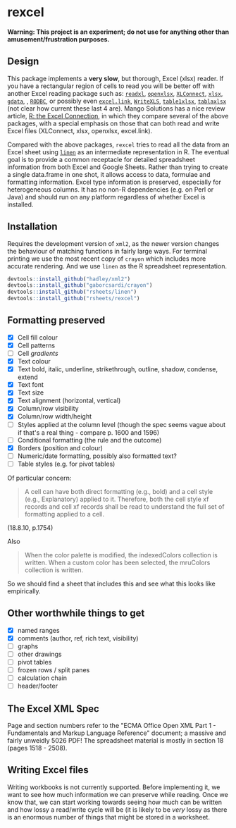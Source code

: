 # rexcel

**Warning: This project is an experiment; do not use for anything other than amusement/frustration purposes.**

## Design

This package implements a **very slow**, but thorough, Excel (xlsx) reader.  If you have a rectangular region of cells to read you will be better off with another Excel reading package such as: [`readxl`](http://cran.r-project.org/package=readxl),
[`openxlsx`](http://cran.r-project.org/package=readxl),
[`XLConnect`](http://cran.r-project.org/package=XLConnect),
[`xlsx`](http://cran.r-project.org/package=xlsx),
[`gdata`](http://cran.r-project.org/package=gdata), , [`RODBC`](http://cran.r-project.org/package=RODBC), or possibly even
[`excel.link`](http://cran.r-project.org/package=excel.link), [`WriteXLS`](http://cran.r-project.org/package=WriteXLS), [`table1xlsx`](http://cran.r-project.org/package=table1xlsx), [`tablaxlsx`](http://cran.r-project.org/package=tablaxlsx) (not clear how current these last 4 are). Mango Solutions has a nice review article, [R: the Excel Connection](http://www.mango-solutions.com/wp/2015/05/r-the-excel-connection/), in which they compare several of the above packages, with a special emphasis on those that can both read and write Excel files (XLConnect, xlsx, openxlsx, excel.link).

Compared with the above packages, `rexcel` tries to read all the data from an Excel sheet using [`linen`](https://github.com/rsheets/linen) as an intermediate representation in R. The eventual goal is to provide a common receptacle for detailed spreadsheet information from both Excel and Google Sheets.  Rather than trying to create a single data.frame in one shot, it allows access to data, formulae and formatting information.  Excel type information is preserved, especially for heterogeneous columns.  It has no non-R dependencies (e.g. on Perl or Java) and should run on any platform regardless of whether Excel is installed.

## Installation

Requires the development version of `xml2`, as the newer version changes the behaviour of matching functions in fairly large ways.  For terminal printing we use the most recent copy of `crayon` which includes more accurate rendering.  And we use `linen` as the R spreadsheet representation.

```r
devtools::install_github("hadley/xml2")
devtools::install_github("gaborcsardi/crayon")
devtools::install_github("rsheets/linen")
devtools::install_github("rsheets/rexcel")
```

## Formatting preserved

* [x] Cell fill colour
* [x] Cell patterns
* [ ] Cell _gradients_
* [x] Text colour
* [x] Text bold, italic, underline, strikethrough, outline, shadow, condense, extend
* [x] Text font
* [x] Text size
* [x] Text alignment (horizontal, vertical)
* [x] Column/row visibility
* [x] Column/row width/height
* [ ] Styles applied at the column level (though the spec seems vague about if that's a real thing - compare p. 1600 and 1596)
* [ ] Conditional formatting (the rule and the outcome)
* [x] Borders (position and colour)
* [ ] Numeric/date formatting, possibly also formatted text?
* [ ] Table styles (e.g. for pivot tables)

Of particular concern:

> A cell can have both direct formatting (e.g., bold) and a cell style (e.g., Explanatory) applied to it. Therefore, both the cell style xf records and cell xf records shall be read to understand the full set of formatting applied to a cell.

(18.8.10, p.1754)

Also

> When the color palette is modified, the indexedColors collection is written. When a custom color has been selected, the mruColors collection is written.

So we should find a sheet that includes this and see what this looks like empirically.

## Other worthwhile things to get

* [x] named ranges
* [x] comments (author, ref, rich text, visibility)
* [ ] graphs
* [ ] other drawings
* [ ] pivot tables
* [ ] frozen rows / split panes
* [ ] calculation chain
* [ ] header/footer

## The Excel XML Spec

Page and section numbers refer to the "ECMA Office Open XML Part 1 - Fundamentals and Markup Language Reference" document; a massive and fairly unweidly 5026 PDF!  The spreadsheet material is mostly in section 18 (pages 1518 - 2508).

## Writing Excel files

Writing workbooks is not currently supported.  Before implementing it, we want to see how much information we can preserve while reading.  Once we know that, we can start working towards seeing how much can be written and how lossy a read/write cycle will be (it is likely to be *very* lossy as there is an enormous number of things that might be stored in a worksheet.
